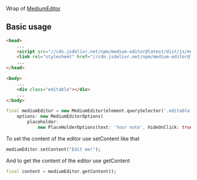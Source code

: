 Wrap of [MediumEditor](https://github.com/yabwe/medium-editor)

## Basic usage

```html
<head>
    ...
    <script src="//cdn.jsdelivr.net/npm/medium-editor@latest/dist/js/medium-editor.min.js"></script>
    <link rel="stylesheet" href="//cdn.jsdelivr.net/npm/medium-editor@latest/dist/css/medium-editor.min.css" type="text/css" media="screen" charset="utf-8">
    ...
</head>

<body>
    ...
    <div class="editable"></div>
    ...
</body>
```

```dart
final mediumEditor = new MediumEditor(element.querySelector('.editable'),
    options: new MediumEditorOptions(
        placeholder:
            new PlaceHolderOptions(text: 'Your note', hideOnClick: true)));
```

To set the content of the editor use setContent like that
```dart
mediumEditor.setContent("Edit me!");
```

And to get the content of the editor use getContent
```dart
final content = mediumEditor.getContent();
```
